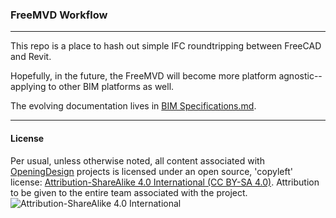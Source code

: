 
### FreeMVD Workflow
---
This repo is a place to hash out simple IFC roundtripping between FreeCAD and Revit.

Hopefully, in the future, the FreeMVD will become more platform agnostic--applying to other BIM platforms as well.  

The evolving documentation lives in [BIM Specifications.md](./BIM_Specifications.md).


---
#### License
Per usual, unless otherwise noted, all content associated with [OpeningDesign](http://openingdesign.com) projects is licensed under an open source, 'copyleft' license: 
[Attribution-ShareAlike 4.0 International (CC BY-SA 4.0)](https://creativecommons.org/licenses/by-sa/4.0/).  Attribution to be given to the entire team associated with the project.  
![Attribution-ShareAlike 4.0 International](http://i.creativecommons.org/l/by-sa/3.0/88x31.png)
